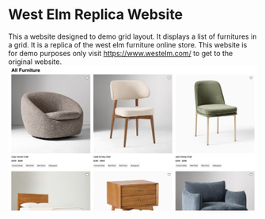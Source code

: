 # West Elm Replica Website
This a website designed to demo grid layout. It displays a list of furnitures in a grid. It is a replica of the west elm furniture online store.
This website is for demo purposes only visit https://www.westelm.com/ to get to the original website.
![Screen shot of the website](/grid/west-elm-replica/images/screenshot.png)